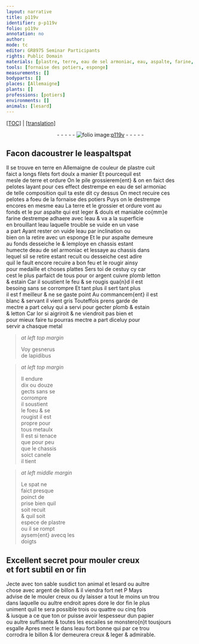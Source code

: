 ```yaml
---
layout: narrative
title: p119v
identifier: p-p119v
folio: p119v
annotation: no
author:
mode: tc
editor: GR8975 Seminar Participants
rights: Public Domain
materials: [plastre, terre, eau de sel armoniac, eau, aspalte, farine, or, argent, cuivre, plomb, letton, estain, spat, billon, papier]
tools: [fornaise des potiers, esponge]
measurements: []
bodyparts: []
places: [Allemaigne]
plants: []
professions: [potiers]
environments: []
animals: [lesard]
---
```


<p><a href="{{ site.baseurl }}/diplomatic/" target="_blank">[TOC]</a> | <a href="{{ site.baseurl }}/texts/p-p119v_tl/">[translation]</a></p><div class="folio" align="center">- - - - - <a href="http://gallica.bnf.fr/ark:/12148/btv1b10500001g/f244.image" target="_blank"><img src="https://cu-mkp.github.io/2017-workshop-edition/assets/photo-icon.png" alt="folio image: " style="display:inline-block; margin-bottom:-3px;"/>p119v</a> - - - - - </div>  
  

## Facon dacoustrer le l<span class="add">e</span><span class="del">aspalt</span>spat

 
Il se trouve en terre en <span class="pl">Allemaigne</span> de couleur de <span class="m">plastre</span> cuit<br/> faict a longs filets fort doulx a manier Et pourcequil est<br/> mesle de <span class="m">terre</span> et ordure On le pile grossierem{ent} & on en faict des<br/> pelotes layant pour ces effect destrempe en <span class="m">eau de sel armoniac</span><br/> de telle composition quil ta este dit cy dessus On mect recuire ces<br/> pelotes a foeu de la <span class="tl">fornaise des <span class="pro">potiers</span></span> Puys on le destrempe<br/> encores en mesme <span class="m">eau</span> La <span class="m">terre</span> et <span class="add">le</span> grossier et ordure vont au<br/> fonds et le pur <span class="m">aspalte</span> qui est leger & douls et maniable co{mm}e<br/> <span class="m">farine</span> destrempe adhaere avec l<span class="m">eau</span> & va a la superficie<br/> en brouillant l<span class="m">eau</span> laquelle trouble se vuide en un vase<br/> a part Ayant rester on vuide l<span class="m">eau</span> par inclination ou<br/> bien on la retire avec un <span class="tl">esponge</span> Et le pur <span class="m">aspalte</span> demeure<br/> au fonds desseiche le & lemploye en chassis estant<br/> humecte d<span class="m">eau de sel armoniac</span> et lessaye au chassis dans<br/> lequel sil se retire estant recuit ou desseiche cest adire<br/> quil le fault encore recuire a bon feu et le rougir ainsy<br/> pour medaille et choses plattes Sers toi de cestuy cy car<br/> cest le plus parfaict de tous pour <span class="m">or</span> <span class="m">argent</span> <span class="m">cuivre</span> <span class="m">plomb</span> <span class="m">letton</span><br/> & <span class="m">estain</span> Car il soustient le feu & se rougis qua{n}d il est<br/> besoing sans se corrompre Et tant plus il sert tant plus<br/> il est <span class="del">f</span> meilleur & ne se gaste point Au commancem{ent} il est<br/> blanc & servant il vient gris Touteffois prens garde de<br/> mectre a part celuy qui a servi pour gecter <span class="m">plomb</span> & <span class="m">estain</span><br/> & <span class="m">letton</span> Car l<span class="m">or</span> si aigriroit & ne viendroit pas bien et<br/> pour mieux faire tu pourras mectre a part diceluy pour<br/> servir a chasque metal
 
> *at left top margin*
> 
> 
>   Voy <span class="pn">gesnerus</span><br/> de lapidibus<br/> 
 
> *at left top margin*
> 
> 
>   Il endure<br/> dix ou douze<br/> gects sans se<br/> corrompre<br/> il soustient<br/> le foeu & se<br/> rougist il est<br/> propre pour<br/> tous metaulx<br/> Il est si tenace<br/> que pour peu<br/> que le chassis<br/> soict canele<br/> il tient
 
> *at left middle margin*
> 
> 
>   Le <span class="m">spat</span> ne<br/> faict presque<br/> poinct de<br/> prise bien quil<br/> soit recuit<br/> & quil soit<br/> espece de <span class="m">plastre</span><br/> ou il se rompt<br/> aysem{ent} avecq les<br/> doigts 
 
 
  

## Excellent secret pour mouler creux<br/> et fort subtil en <span class="m">or</span> fin

 
Jecte avec ton sable susdict ton animal et <span class="al">lesard</span> ou aultre<br/> chose avec <span class="m">argent</span> de <span class="m">billon</span> & il viendra fort net <span class="del">P</span> Mays<br/> advise de le mouler creux ou dy laisser a tout le moins un trou<br/> dans laquelle ou aultre endroit apres dore le d<span class="m">or</span> fin le plus<br/> uniment quil te sera possible trois ou quattre ou cinq fois<br/> & iusque a ce que ton <span class="m">or</span> puisse avoir lespesseur dun <span class="m">papier</span><br/> ou aultre suffisante & toutes les escailes se monstero{n}t tousjours<br/> esgalle Apres mect le dans l<span class="m">eau</span> fort bonne qui par ce trou<br/> corrodra le <span class="m">billon</span> & l<span class="m">or</span> demeurera creux & leger & admirable.
 
